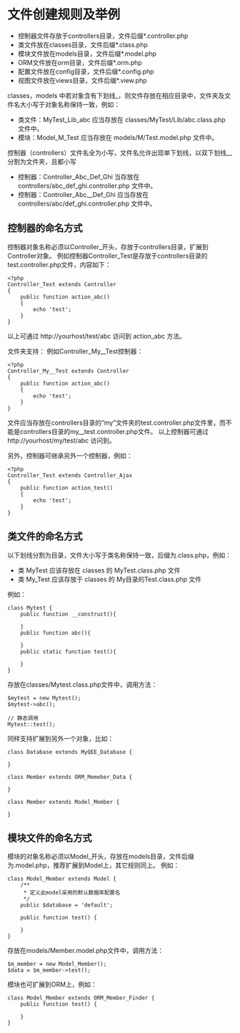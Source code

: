 文件创建规则及举例
==========================

* 控制器文件存放于controllers目录，文件后缀*.controller.php
* 类文件放在classes目录，文件后缀*.class.php
* 模块文件放在models目录，文件后缀*.model.php
* ORM文件放在orm目录，文件后缀*.orm.php
* 配置文件放在config目录，文件后缀*.config.php
* 视图文件放在views目录，文件后缀*.view.php

classes，models 中若对象含有下划线_，则文件存放在相应目录中，文件夹及文件名大小写于对象名称保持一致，例如：

* 类文件：MyTest_Lib_abc 应当存放在 classes/MyTest/Lib/abc.class.php 文件中。
* 模块：Model_M_Test 应当存放在 models/M/Test.model.php 文件中。

控制器（controllers）文件名全为小写，文件名允许出现单下划线，以双下划线__分割为文件夹，且都小写

* 控制器：Controller_Abc_Def_Ghi 当存放在 controllers/abc_def_ghi.controller.php 文件中。
* 控制器：Controller_Abc__Def_Ghi 应当存放在 controllers/abc/def_ghi.controller.php 文件中。

控制器的命名方式
------------
控制器对象名称必须以Controller_开头，存放于controllers目录，扩展到Controller对象。
例如控制器Controller_Test是存放于controllers目录的test.controller.php文件，内容如下：

    <?php
    Controller_Test extends Controller
    {
        public function action_abc()
        {
            echo 'test';
        }
    }

以上可通过 http://yourhost/test/abc 访问到 action_abc 方法。

文件夹支持：
例如Controller_My__Test控制器：

    <?php
    Controller_My__Test extends Controller
    {
        public function action_abc()
        {
            echo 'test';
        }
    }

文件应当存放在controllers目录的“my”文件夹的test.controller.php文件里，而不能是controllers目录的my__test.controller.php文件。
以上控制器可通过http://yourhost/my/test/abc 访问到。

另外，控制器可继承另外一个控制器，例如：

    <?php
    Controller_Test extends Controller_Ajax
    {
        public function action_test()
        {
            echo 'test';
        }
    }

类文件的命名方式
--------------
以下划线分割为目录，文件大小写于类名称保持一致，后缀为.class.php，例如：

* 类 MyTest 应该存放在 classes 的 MyTest.class.php 文件
* 类 My_Test 应该存放于 classes 的 My目录的Test.class.php 文件

例如：

    class Mytest {
        public function __construct(){
        
        }
        public function abc(){
        
        }
        public static function test(){
        
        }
    }

存放在classes/Mytest.class.php文件中，调用方法：

    $mytest = new Mytest();
    $mytest->abc();

    // 静态调用
    Mytest::test();




同样支持扩展到另外一个对象，比如：

    class Database extends MyQEE_Database {
    
    }

    class Member extends ORM_Memeber_Data {
    
    }
    
    class Member extends Model_Member {
    
    }

模块文件的命名方式
--------------
模块的对象名称必须以Model_开头，存放在models目录，文件后缀为.model.php，推荐扩展到Model上，其它规则同上。
例如：

    class Model_Member extends Model {
        /**
         * 定义此model采用的默认数据库配置名
         */
        public $database = 'default';
        
        public function test() {
    
        }
    }

存放在models/Member.model.php文件中，调用方法：

    $m_member = new Model_Member();
    $data = $m_member->test();

模块也可扩展到ORM上，例如：

    class Model_Member extends ORM_Member_Finder {
        public function test() {
    
        }
    }

